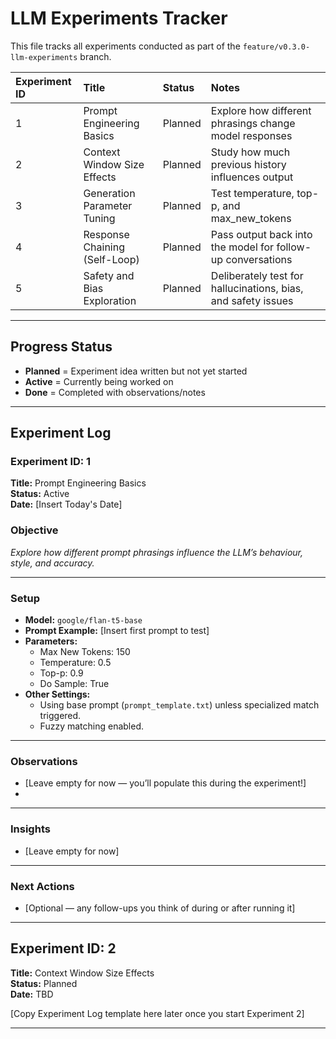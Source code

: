 # LLM Experiments Tracker

This file tracks all experiments conducted as part of the `feature/v0.3.0-llm-experiments` branch.

| Experiment ID | Title                         | Status  | Notes                                                         |
|:--------------|:------------------------------|:--------|:--------------------------------------------------------------|
| 1             | Prompt Engineering Basics     | Planned | Explore how different phrasings change model responses        |
| 2             | Context Window Size Effects   | Planned | Study how much previous history influences output             |
| 3             | Generation Parameter Tuning   | Planned | Test temperature, top-p, and max_new_tokens                   |
| 4             | Response Chaining (Self-Loop)  | Planned | Pass output back into the model for follow-up conversations   |
| 5             | Safety and Bias Exploration   | Planned | Deliberately test for hallucinations, bias, and safety issues |

---

## Progress Status

- **Planned** = Experiment idea written but not yet started
- **Active** = Currently being worked on
- **Done** = Completed with observations/notes

---

## Experiment Log

### Experiment ID: 1

**Title:** Prompt Engineering Basics  
**Status:** Active  
**Date:** [Insert Today's Date]

### Objective

_Explore how different prompt phrasings influence the LLM’s behaviour, style, and accuracy._

---

### Setup

- **Model:** `google/flan-t5-base`
- **Prompt Example:** [Insert first prompt to test]
- **Parameters:**
  - Max New Tokens: 150
  - Temperature: 0.5
  - Top-p: 0.9
  - Do Sample: True
- **Other Settings:**
  - Using base prompt (`prompt_template.txt`) unless specialized match triggered.
  - Fuzzy matching enabled.

---

### Observations

- [Leave empty for now — you’ll populate this during the experiment!]
- 
---

### Insights

- [Leave empty for now]

---

### Next Actions

- [Optional — any follow-ups you think of during or after running it]

---

## Experiment ID: 2

**Title:** Context Window Size Effects  
**Status:** Planned  
**Date:** TBD

[Copy Experiment Log template here later once you start Experiment 2]

---
